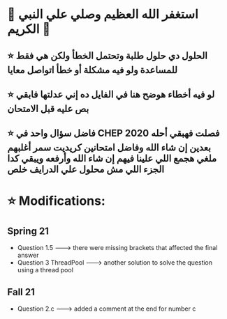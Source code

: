 # 🤍 استغفر الله العظيم وصلي علي النبي الكريم 🤍
## ⭐ الحلول دي حلول طلبة وتحتمل الخطأ ولكن هي فقط للمساعدة ولو فيه مشكلة أو خطأ اتواصل معايا
## ⭐ لو فيه أخطاء هوضح هنا في الفايل ده إني عدلتها فابقي بص عليه قبل الامتحان
## ⭐ فاضل سؤال واحد في CHEP 2020 فصلت فهبقي أحله بعدين إن شاء الله وفاضل امتحانين كريديت سمر أغلبهم ملغي هجمع اللي علينا فيهم إن شاء الله وأرفعه ويبقي كدا الجزء اللي مش محلول علي الدرايف خلص  
# ⭐ Modifications:
## Spring 21
- Question 1.5 ---> there were missing brackets that affected the final answer
- Question 3 ThreadPool ---> another solution to solve the question using a thread pool
## Fall 21
- Question 2.c ---> added a comment at the end for number c
